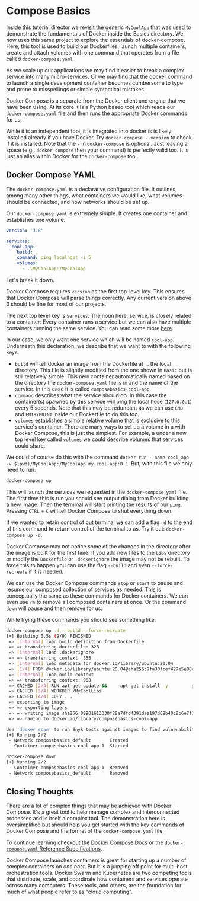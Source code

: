 # Compose Basics

Inside this tutorial director we revisit the generic `MyCoolApp` that was used to demonstrate the fundamentals of Docker inside the Basics directory. We now uses this same project to explore the essentials of docker-compose. Here, this tool is used to build our Dockerfiles, launch multiple containers, create and attach volumes with one command that operates from a file called `docker-compose.yaml`

As we scale up our applications we may find it easier to break a complex service into many micro-services. Or we may find that the docker command to launch a single development container becomes cumbersome to type and prone to misspellings or simple syntactical mistakes.

Docker Compose is a separate from the Docker client and engine that we have been using. At its core it is a Python based tool which reads our `docker-compose.yaml` file and then runs the appropriate Docker commands for us.

While it is an independent tool, it is integrated into docker is is likely installed already if you have Docker. Try `docker-compose --version` to check if it is installed. Note that the `-` in `docker-compose` is optional. Just leaving a space (e.g., `docker compose` then your command) is perfectly valid too. It is just an alias within Docker for the `docker-compose` tool.

## Docker Compose YAML

The `docker-compose.yaml` is a declarative configuration file. It outlines, among many other things, what containers we would like, what volumes should be connected, and how networks should be set up.

Our `docker-compose.yaml` is extremely simple. It creates one container and establishes one volume:

```yaml
version: '3.8'

services:
  cool-app:
    build: .
    command: ping localhost -i 5
    volumes:
      - .\MyCoolApp:/MyCoolApp
```

Let's break it down.

Docker Compose requires `version` as the first top-level key. This ensures that Docker Compose will parse things correctly. Any current version above 3 should be fine for most of our projects.

The next top level key is `services`. The noun here, service, is closely related to a container: Every container runs a service but we can also have multiple containers running the same service. You can read some more [here](https://stackoverflow.com/questions/35565770/).

In our case, we only want one service which will be named `cool-app`. Underneath this declaration, we describe that we want to with the following keys:

- `build` will tell docker an image from the Dockerfile at `.`. the local directory. This file is slightly modified from the one shown in `Basic` but is still relatively simple. This new container automatically named based on the directory the `docker-compose.yaml` file is in and the name of the service. In this case it is called `composebasics-cool-app`.
- `command` describes what the service should do. In this case the container(s) spawned by this service will ping the local hose (`127.0.0.1`) every 5 seconds. Note that this may be redundant as we can use `CMD` and `ENTRYPOINT` inside our Dockerfile to do this too.
- `volumes` establishes a simple relative volume that is exclusive to this service's container. There are many ways to set up a volume in a with Docker Compose, this is just the simplest. For example, a under a new top level key called `volumes` we could describe volumes that services could share.

We could of course do this with the command `docker run --name cool_app -v $(pwd)/MyCoolApp:/MyCoolApp my-cool-app:0.1`. But, with this file we only need to run:

```bash
docker-compose up
```

This will launch the services we requested in the `docker-compose.yaml` file. The first time this is run you should see output dialog from Docker building a new image. Then the terminal will start printing the results of our `ping`. Pressing `CTRL` + `C` will tell Docker Compose to shut everything down.

If we wanted to retain control of out terminal we can add a flag `-d` to the end of this command to return control of the terminal to us. Try it out: `docker-compose up -d`.

Docker Compose may not notice some of the changes in the directory after the image is built for the first time. If you add new files to the `Libs` directory or modify the `Dockerfile` or `.dockerignore` the image may not be rebuilt. To force this to happen you can use the flag `--build` and even `--force-recreate` if it is needed.

We can use the Docker Compose commands `stop` or `start` to pause and resume our composed collection of services as needed. This is conceptually the same as these commands for Docker containers. We can even use `rm` to remove all composed containers at once. Or the command `down` will pause and then remove for us.

While trying these commands you should see something like:

```bash
docker-compose up -d --build --force-recreate
[+] Building 0.5s (9/9) FINISHED
 => [internal] load build definition from Dockerfile                                         0.0s
 => => transferring dockerfile: 32B                                                          0.0s
 => [internal] load .dockerignore                                                            0.0s
 => => transferring context: 35B                                                             0.0s
 => [internal] load metadata for docker.io/library/ubuntu:20.04                              0.4s
 => [1/4] FROM docker.io/library/ubuntu:20.04@sha256:9fa30fcef427e5e88c76bc41ad37b7cc573e1d  0.0s
 => [internal] load build context                                                            0.0s
 => => transferring context: 90B                                                             0.0s
 => CACHED [2/4] RUN apt-get update &&     apt-get install -y         git         build-ess  0.0s
 => CACHED [3/4] WORKDIR /MyCoolLibs                                                         0.0s
 => CACHED [4/4] COPY . .                                                                    0.0s
 => exporting to image                                                                       0.0s
 => => exporting layers                                                                      0.0s
 => => writing image sha256:09901613330f28a7dfd4391dae197d08b40c8b6e7f337d186ce271a6677bb2f  0.0s
 => => naming to docker.io/library/composebasics-cool-app                                    0.0s

Use 'docker scan' to run Snyk tests against images to find vulnerabilities and learn how to fix them
[+] Running 2/2
 - Network composebasics_default       Created                                               0.1s
 - Container composebasics-cool-app-1  Started                                               0.5s

docker-compose down
[+] Running 2/2
 - Container composebasics-cool-app-1  Removed                                              10.3s
 - Network composebasics_default       Removed                                               0.1s
```

## Closing Thoughts

There are a lot of complex things that may be achieved with Docker Compose. It's a great tool to help manage complex and interconnected processes and is itself a complex tool. The demonstration here is oversimplified but should help you get started with the key commands of Docker Compose and the format of the `docker-compose.yaml` file.

To continue learning checkout the [Docker Compose Docs](https://docs.docker.com/compose/features-uses/) or the [`docker-compose.yaml` Reference Specifications](https://docs.docker.com/compose/compose-file/).

Docker Compose launches containers is great for starting up a number of complex containers on *one host*. But it is a jumping off point for multi-host orchestration tools. Docker Swarm and Kubernetes are two competing tools that distribute, scale, and coordinate how containers and services operate across many computers. These tools, and others, are the foundation for much of what people refer to as "cloud computing".
